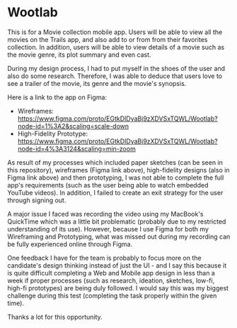 # Wootlab

This is for a Movie collection mobile app. Users will be able to view all the movies on the Trails app, and also add to or from from their favorites collection. In addition, users will be able to view details of a movie such as the movie genre, its plot summary and even cast.

During my design process, I had to put myself in the shoes of the user and also do some research. Therefore, I was able to deduce that users love to see a trailer of the movie, its genre and the movie's synopsis.

Here is a link to the app on Figma:

- Wireframes: https://www.figma.com/proto/EGtkDIDyaBj9zXDVSxTQWL/Wootlab?node-id=1%3A2&scaling=scale-down
- High-Fidelity Prototype: https://www.figma.com/proto/EGtkDIDyaBj9zXDVSxTQWL/Wootlab?node-id=4%3A3124&scaling=min-zoom

As result of my processes which included paper sketches (can be seen in this repository), wireframes (Figma link above), high-fidelity designs (also in Figma link above) and then prototyping, I was not able to complete the full app's requirements (such as the user being able to watch embedded YouTube videos). In addition, I failed to create an exit strategy for the user through signing out.

A major issue I faced was recording the video using my MacBook's QuickTime which was a little bit problematic (probably due to my restricted understanding of its use). However, because I use Figma for both my Wireframing and Prototyping, what was missed out during my recording can be fully experienced online through Figma.

One feedback I have for the team is probably to focus more on the candidate's design thinking instead of just the UI - and I say this because it is quite difficult completing a Web and Mobile app design in less than a week if proper processes (such as research, ideation, sketches, low-fi, high-fi prototypes) are being duly followed. I would say this was my biggest challenge during this test (completing the task properly within the given time).

Thanks a lot for this opportunity.
